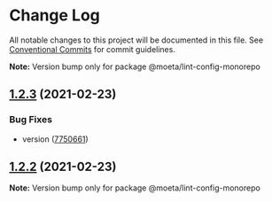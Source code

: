# Change Log

All notable changes to this project will be documented in this file.
See [Conventional Commits](https://conventionalcommits.org) for commit guidelines.



**Note:** Version bump only for package @moeta/lint-config-monorepo





## [1.2.3](https://github.com/choi-moeta/lint-config/compare/v1.2.2...v1.2.3) (2021-02-23)


### Bug Fixes

* version ([7750661](https://github.com/choi-moeta/lint-config/commit/77506619fa30762847be02e5f10fc7784292db33))





## [1.2.2](https://github.com/choi-moeta/lint-config/compare/v1.2.1...v1.2.2) (2021-02-23)

**Note:** Version bump only for package @moeta/lint-config-monorepo

